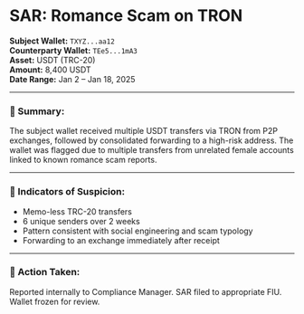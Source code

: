 # SAR: Romance Scam on TRON

**Subject Wallet:** `TXYZ...aa12`  
**Counterparty Wallet:** `TEe5...1mA3`  
**Asset:** USDT (TRC-20)  
**Amount:** 8,400 USDT  
**Date Range:** Jan 2 – Jan 18, 2025

---

### 🧩 Summary:

The subject wallet received multiple USDT transfers via TRON from P2P exchanges, followed by consolidated forwarding to a high-risk address. The wallet was flagged due to multiple transfers from unrelated female accounts linked to known romance scam reports.

---

### 🧪 Indicators of Suspicion:

- Memo-less TRC-20 transfers
- 6 unique senders over 2 weeks
- Pattern consistent with social engineering and scam typology
- Forwarding to an exchange immediately after receipt

---

### 📩 Action Taken:

Reported internally to Compliance Manager. SAR filed to appropriate FIU. Wallet frozen for review.
